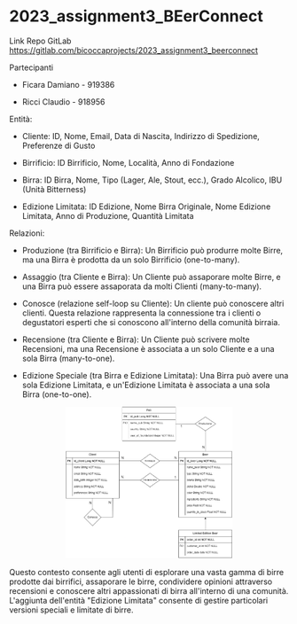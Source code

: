 # 2023_assignment3_BEerConnect

Link Repo GitLab https://gitlab.com/bicoccaprojects/2023_assignment3_beerconnect

Partecipanti

- Ficara Damiano - 919386

- Ricci Claudio - 918956


Entità:

- Cliente: ID, Nome, Email, Data di Nascita, Indirizzo di Spedizione, Preferenze di Gusto

- Birrificio: ID Birrificio, Nome, Località, Anno di Fondazione

- Birra: ID Birra, Nome, Tipo (Lager, Ale, Stout, ecc.), Grado Alcolico, IBU (Unità Bitterness)

- Edizione Limitata: ID Edizione, Nome Birra Originale, Nome Edizione Limitata, Anno di Produzione, Quantità Limitata

Relazioni:

- Produzione (tra Birrificio e Birra): Un Birrificio può produrre molte Birre, ma una Birra è prodotta da un solo Birrificio (one-to-many).

- Assaggio (tra Cliente e Birra): Un Cliente può assaporare molte Birre, e una Birra può essere assaporata da molti Clienti (many-to-many).

- Conosce (relazione self-loop su Cliente): Un cliente può conoscere altri clienti. Questa relazione rappresenta la connessione tra i clienti o degustatori esperti che si conoscono all'interno della comunità birraia.

- Recensione (tra Cliente e Birra): Un Cliente può scrivere molte Recensioni, ma una Recensione è associata a un solo Cliente e a una sola Birra (many-to-one).

- Edizione Speciale (tra Birra e Edizione Limitata): Una Birra può avere una sola Edizione Limitata, e un'Edizione Limitata è associata a una sola Birra (one-to-one).

<div align="center">
  <img src="ER.png" alt="Image" width="300"/>
</div>

Questo contesto consente agli utenti di esplorare una vasta gamma di birre prodotte dai birrifici, assaporare le birre, condividere opinioni attraverso recensioni e conoscere altri appassionati di birra all'interno di una comunità. L'aggiunta dell'entità "Edizione Limitata" consente di gestire particolari versioni speciali e limitate di birre.
